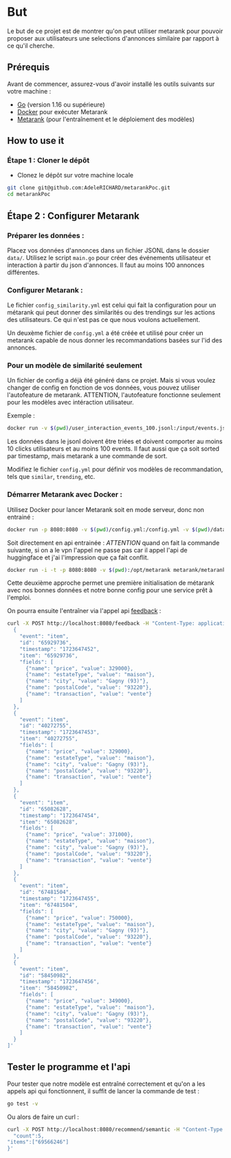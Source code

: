 # But 

Le but de ce projet est de montrer qu'on peut utiliser metarank pour pouvoir proposer aux utilisateurs une selections d'annonces similaire par rapport à ce qu'il cherche.

## Prérequis

Avant de commencer, assurez-vous d'avoir installé les outils suivants sur votre machine :

- [Go](https://golang.org/doc/install) (version 1.16 ou supérieure)
- [Docker](https://www.docker.com/get-started) pour exécuter Metarank
- [Metarank](https://github.com/metarank/metarank) (pour l'entraînement et le déploiement des modèles)

## How to use it

### Étape 1 : Cloner le dépôt

- Clonez le dépôt sur votre machine locale

``` bash 
git clone git@github.com:AdeleRICHARD/metarankPoc.git
cd metarankPoc
```

## Étape 2 : Configurer Metarank

### Préparer les données :

Placez vos données d'annonces dans un fichier JSONL dans le dossier `data/`.
Utilisez le script `main.go` pour créer des événements utilisateur et interaction à partir du json d'annonces. 
Il faut au moins 100 annonces différentes. 

### Configurer Metarank :

Le fichier `config_similarity.yml` est celui qui fait la configuration pour un métarank qui peut donner des similarités ou des trendings sur les actions des utilisateurs. Ce qui n'est pas ce que nous voulons actuellement.

Un deuxème fichier de `config.yml` a été créée et utilisé pour créer un metarank capable de nous donner les recommandations basées sur l'id des annonces.

### Pour un modèle de similarité seulement 

Un fichier de config a déjà été généré dans ce projet. Mais si vous voulez changer de config en fonction de vos données, vous pouvez utiliser l'autofeature de metarank. ATTENTION, l'autofeature fonctionne seulement pour les modèles avec intéraction utilisateur.

Exemple : 
```bash
docker run -v $(pwd)/user_interaction_events_100.jsonl:/input/events.jsonl -v $(pwd):/output metarank/metarank autofeature --data /input/events.jsonl --out /output/config.yml
```
Les données dans le jsonl doivent être triées et doivent comporter au moins 10 clicks utilisateurs et au moins 100 events. 
Il faut aussi que ça soit sorted par timestamp, mais metarank a une commande de sort.

Modifiez le fichier `config.yml` pour définir vos modèles de recommandation, tels que `similar`, `trending`, etc.

### Démarrer Metarank avec Docker :

Utilisez Docker pour lancer Metarank soit en mode serveur, donc non entrainé :

```bash
docker run -p 8080:8080 -v $(pwd)/config.yml:/config.yml -v $(pwd)/data:/data metarank/metarank serve --config /config.yml
```

Soit directement en api entrainée : 
*ATTENTION* quand on fait la commande suivante, si on a le vpn l'appel ne passe pas car il appel l'api de huggingface et j'ai l'impression que ça fait conflit.

```bash
docker run -i -t -p 8080:8080 -v $(pwd):/opt/metarank metarank/metarank:latest standalone --config /opt/metarank/config.yml --data /opt/metarank/formatted_classifieds.jsonl
```
Cette deuxième approche permet une première initialisation de métarank avec nos bonnes données et notre bonne config pour une service prêt à l'emploi. 


On pourra ensuite l'entraîner via l'appel api [feedback](https://docs.metarank.ai/reference/api#feedback) : 
```bash
curl -X POST http://localhost:8080/feedback -H "Content-Type: application/json" -d '[
  {
    "event": "item",
    "id": "65929736",
    "timestamp": "1723647452",
    "item": "65929736",
    "fields": [
      {"name": "price", "value": 329000},
      {"name": "estateType", "value": "maison"},
      {"name": "city", "value": "Gagny (93)"},
      {"name": "postalCode", "value": "93220"},
      {"name": "transaction", "value": "vente"}
    ]
  },
  {
    "event": "item",
    "id": "40272755",
    "timestamp": "1723647453",
    "item": "40272755",
    "fields": [
      {"name": "price", "value": 329000},
      {"name": "estateType", "value": "maison"},
      {"name": "city", "value": "Gagny (93)"},
      {"name": "postalCode", "value": "93220"},
      {"name": "transaction", "value": "vente"}
    ]
  },
  {
    "event": "item",
    "id": "65082628",
    "timestamp": "1723647454",
    "item": "65082628",
    "fields": [
      {"name": "price", "value": 371000},
      {"name": "estateType", "value": "maison"},
      {"name": "city", "value": "Gagny (93)"},
      {"name": "postalCode", "value": "93220"},
      {"name": "transaction", "value": "vente"}
    ]
  },
  {
    "event": "item",
    "id": "67481504",
    "timestamp": "1723647455",
    "item": "67481504",
    "fields": [
      {"name": "price", "value": 750000},
      {"name": "estateType", "value": "maison"},
      {"name": "city", "value": "Gagny (93)"},
      {"name": "postalCode", "value": "93220"},
      {"name": "transaction", "value": "vente"}
    ]
  },
  {
    "event": "item",
    "id": "58450982",
    "timestamp": "1723647456",
    "item": "58450982",
    "fields": [
      {"name": "price", "value": 349000},
      {"name": "estateType", "value": "maison"},
      {"name": "city", "value": "Gagny (93)"},
      {"name": "postalCode", "value": "93220"},
      {"name": "transaction", "value": "vente"}
    ]
  }
]'
```

## Tester le programme et l'api

Pour tester que notre modèle est entraîné correctement et qu'on a les appels api qui fonctionnent, il suffit de lancer la commande de test : 

```bash
go test -v
```

Ou alors de faire un curl : 

```bash
curl -X POST http://localhost:8080/recommend/semantic -H "Content-Type: application/json" -d '{
  "count":5,
"items":["69566246"]
}'
```